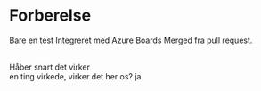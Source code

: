 # Forberelse
Bare en test
Integreret med Azure Boards
Merged fra pull request.


<br> Håber snart det virker
<br> en ting virkede, virker det her os?
ja
